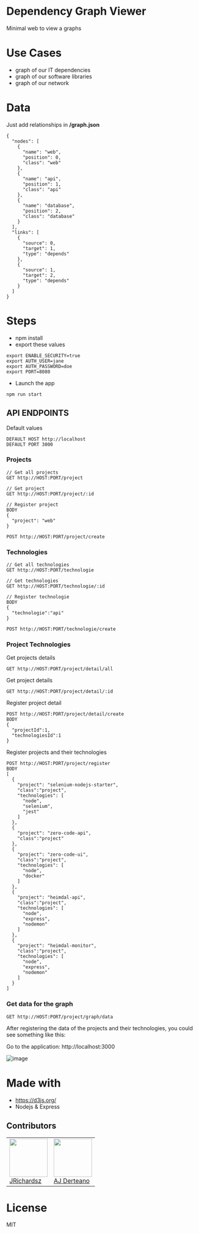 # Dependency Graph Viewer

Minimal web to view a graphs

# Use Cases

- graph of our IT dependencies
- graph of our software libraries
- graph of our network

# Data

Just add relationships in **/graph.json**

```
{
  "nodes": [
    {
      "name": "web",
      "position": 0,
      "class": "web"
    },
    {
      "name": "api",
      "position": 1,
      "class": "api"
    },
    {
      "name": "database",
      "position": 2,
      "class": "database"
    }
  ],
  "links": [
    {
      "source": 0,
      "target": 1,
      "type": "depends"
    },
    {
      "source": 1,
      "target": 2,
      "type": "depends"
    }
  ]
}
```

# Steps

- npm install
- export these values

```
export ENABLE_SECURITY=true
export AUTH_USER=jane
export AUTH_PASSWORD=doe
export PORT=8080
```

- Launch the app

```
npm run start
```

## API ENDPOINTS

Default values
```
DEFAULT HOST http://localhost
DEFAULT PORT 3000
```

### Projects

```
// Get all projects
GET http://HOST:PORT/project

// Get project
GET http://HOST:PORT/project/:id

// Register project
BODY
{
  "project": "web"
}

POST http://HOST:PORT/project/create
```

### Technologies

```
// Get all technologies
GET http://HOST:PORT/technologie

// Get technologies
GET http://HOST:PORT/technologie/:id

// Register technologie
BODY
{
  "technologie":"api"
}

POST http://HOST:PORT/technologie/create

```

### Project Technologies

Get projects details

```
GET http://HOST:PORT/project/detail/all
```

Get project details

```
GET http://HOST:PORT/project/detail/:id
```

Register project detail

```
POST http://HOST:PORT/project/detail/create
BODY
{
  "projectId":1,
  "technologiesId":1
}
```

Register projects and their technologies

```
POST http://HOST:PORT/project/register
BODY
[
  {
    "project": "selenium-nodejs-starter",
    "class":"project",
    "technologies": [
      "node",
      "selenium",
      "jest"
    ]
  },
  {
    "project": "zero-code-api",
    "class":"project"
  },
  {
    "project": "zero-code-ui",
    "class":"project",
    "technologies": [
      "node",
      "docker"
    ]
  },
  {
    "project": "heimdal-api",
    "class":"project",
    "technologies": [
      "node",
      "express",
      "nodemon"
    ]
  },
  {
    "project": "heimdal-monitor",
    "class":"project",
    "technologies": [
      "node",
      "express",
      "nodemon"
    ]
  }
]

```

### Get data for the graph

```
GET http://HOST:PORT/project/graph/data

```

After registering the data of the projects and their technologies,
you could see something like this:

Go to the application: http://localhost:3000

![image](https://i.ibb.co/rm87f9h/dependencies-sample.png)

# Made with

- https://d3js.org/
- Nodejs & Express

## Contributors

<table>
  <tbody>
    <td>
      <img src="https://avatars0.githubusercontent.com/u/3322836?s=460&v=4" width="100px;"/>
      <br />
      <label><a href="http://jrichardsz.github.io/">JRichardsz</a></label>
      <br />
    </td>  
    <td>
      <img src="https://avatars.githubusercontent.com/u/55628495?v=4" width="100px;"/>
      <br />
      <label><a href="https://aj-derteano.github.io/">AJ Derteano</a></label>
      <br />
    </td>
  </tbody>
</table>

# License

MIT
